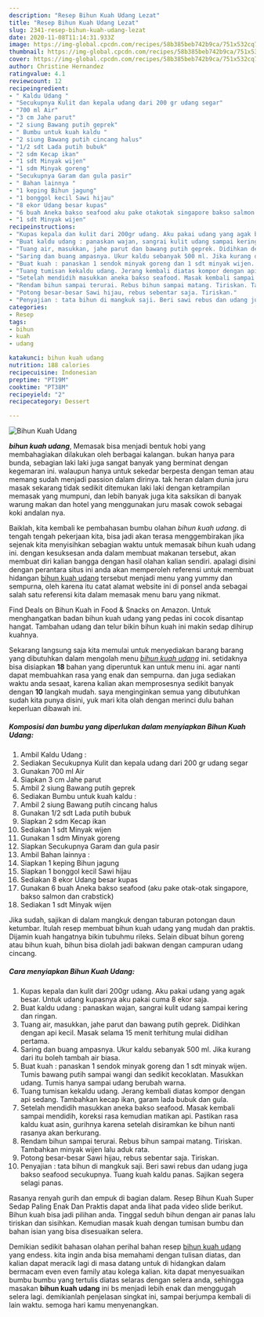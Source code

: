 ```yaml
---
description: "Resep Bihun Kuah Udang Lezat"
title: "Resep Bihun Kuah Udang Lezat"
slug: 2341-resep-bihun-kuah-udang-lezat
date: 2020-11-08T11:14:31.933Z
image: https://img-global.cpcdn.com/recipes/58b385beb742b9ca/751x532cq70/bihun-kuah-udang-foto-resep-utama.jpg
thumbnail: https://img-global.cpcdn.com/recipes/58b385beb742b9ca/751x532cq70/bihun-kuah-udang-foto-resep-utama.jpg
cover: https://img-global.cpcdn.com/recipes/58b385beb742b9ca/751x532cq70/bihun-kuah-udang-foto-resep-utama.jpg
author: Christine Hernandez
ratingvalue: 4.1
reviewcount: 12
recipeingredient:
- " Kaldu Udang "
- "Secukupnya Kulit dan kepala udang dari 200 gr udang segar"
- "700 ml Air"
- "3 cm Jahe parut"
- "2 siung Bawang putih geprek"
- " Bumbu untuk kuah kaldu "
- "2 siung Bawang putih cincang halus"
- "1/2 sdt Lada putih bubuk"
- "2 sdm Kecap ikan"
- "1 sdt Minyak wijen"
- "1 sdm Minyak goreng"
- "Secukupnya Garam dan gula pasir"
- " Bahan lainnya "
- "1 keping Bihun jagung"
- "1 bonggol kecil Sawi hijau"
- "8 ekor Udang besar kupas"
- "6 buah Aneka bakso seafood aku pake otakotak singapore bakso salmon dan crabstick"
- "1 sdt Minyak wijen"
recipeinstructions:
- "Kupas kepala dan kulit dari 200gr udang. Aku pakai udang yang agak besar. Untuk udang kupasnya aku pakai cuma 8 ekor saja."
- "Buat kaldu udang : panaskan wajan, sangrai kulit udang sampai kering dan ringan."
- "Tuang air, masukkan, jahe parut dan bawang putih geprek. Didihkan dengan api kecil. Masak selama 15 menit terhitung mulai didihan pertama."
- "Saring dan buang ampasnya. Ukur kaldu sebanyak 500 ml. Jika kurang dari itu boleh tambah air biasa."
- "Buat kuah : panaskan 1 sendok minyak goreng dan 1 sdt minyak wijen. Tumis bawang putih sampai wangi dan sedikit kecoklatan. Masukkan udang. Tumis hanya sampai udang berubah warna."
- "Tuang tumisan kekaldu udang. Jerang kembali diatas kompor dengan api sedang. Tambahkan kecap ikan, garam lada bubuk dan gula."
- "Setelah mendidih masukkan aneka bakso seafood. Masak kembali sampai mendidih, koreksi rasa kemudian matikan api. Pastikan rasa kaldu kuat asin, gurihnya karena setelah disiramkan ke bihun nanti rasanya akan berkurang."
- "Rendam bihun sampai terurai. Rebus bihun sampai matang. Tiriskan. Tambahkan minyak wijen lalu aduk rata."
- "Potong besar-besar Sawi hijau, rebus sebentar saja. Tiriskan."
- "Penyajian : tata bihun di mangkuk saji. Beri sawi rebus dan udang juga bakso seafood secukupnya. Tuang kuah kaldu panas. Sajikan segera selagi panas."
categories:
- Resep
tags:
- bihun
- kuah
- udang

katakunci: bihun kuah udang 
nutrition: 188 calories
recipecuisine: Indonesian
preptime: "PT19M"
cooktime: "PT38M"
recipeyield: "2"
recipecategory: Dessert

---
```



![Bihun Kuah Udang](https://img-global.cpcdn.com/recipes/58b385beb742b9ca/751x532cq70/bihun-kuah-udang-foto-resep-utama.jpg)

<b><i>bihun kuah udang</i></b>, Memasak bisa menjadi bentuk hobi yang membahagiakan dilakukan oleh berbagai kalangan. bukan hanya para bunda, sebagian laki laki juga sangat banyak yang berminat dengan kegemaran ini. walaupun hanya untuk sekedar berpesta dengan teman atau memang sudah menjadi passion dalam dirinya. tak heran dalam dunia juru masak sekarang tidak sedikit ditemukan laki laki dengan ketrampilan memasak yang mumpuni, dan lebih banyak juga kita saksikan di banyak warung makan dan hotel yang menggunakan juru masak cowok sebagai koki andalan nya.

Baiklah, kita kembali ke pembahasan bumbu olahan <i>bihun kuah udang</i>. di tengah tengah pekerjaan kita, bisa jadi akan terasa menggembirakan jika sejenak kita menyisihkan sebagian waktu untuk memasak bihun kuah udang ini. dengan kesuksesan anda dalam membuat makanan tersebut, akan membuat diri kalian bangga dengan hasil olahan kalian sendiri. apalagi disini dengan perantara situs ini anda akan memperoleh referensi untuk membuat hidangan <u>bihun kuah udang</u> tersebut menjadi menu yang yummy dan sempurna, oleh karena itu catat alamat website ini di ponsel anda sebagai salah satu referensi kita dalam memasak menu baru yang nikmat.

Find Deals on Bihun Kuah in Food &amp; Snacks on Amazon. Untuk menghangatkan badan bihun kuah udang yang pedas ini cocok disantap hangat. Tambahan udang dan telur bikin bihun kuah ini makin sedap dihirup kuahnya.


Sekarang langsung saja kita memulai untuk menyediakan barang barang yang dibutuhkan dalam mengolah menu <u><i>bihun kuah udang</i></u> ini. setidaknya bisa disiapkan <b>18</b> bahan yang diperuntuk kan untuk menu ini. agar nanti dapat membuahkan rasa yang enak dan sempurna. dan juga sediakan waktu anda sesaat, karena kalian akan memprosesnya sedikit banyak dengan <b>10</b> langkah mudah. saya menginginkan semua yang dibutuhkan sudah kita punya disini, yuk mari kita olah dengan merinci dulu bahan keperluan dibawah ini.

<!--inarticleads1-->

##### Komposisi dan bumbu yang diperlukan dalam menyiapkan Bihun Kuah Udang:

1. Ambil  Kaldu Udang :
1. Sediakan Secukupnya Kulit dan kepala udang dari 200 gr udang segar
1. Gunakan 700 ml Air
1. Siapkan 3 cm Jahe parut
1. Ambil 2 siung Bawang putih geprek
1. Sediakan  Bumbu untuk kuah kaldu :
1. Ambil 2 siung Bawang putih cincang halus
1. Gunakan 1/2 sdt Lada putih bubuk
1. Siapkan 2 sdm Kecap ikan
1. Sediakan 1 sdt Minyak wijen
1. Gunakan 1 sdm Minyak goreng
1. Siapkan Secukupnya Garam dan gula pasir
1. Ambil  Bahan lainnya :
1. Siapkan 1 keping Bihun jagung
1. Siapkan 1 bonggol kecil Sawi hijau
1. Sediakan 8 ekor Udang besar kupas
1. Gunakan 6 buah Aneka bakso seafood (aku pake otak-otak singapore, bakso salmon dan crabstick)
1. Sediakan 1 sdt Minyak wijen


Jika sudah, sajikan di dalam mangkuk dengan taburan potongan daun ketumbar. Itulah resep membuat bihun kuah udang yang mudah dan praktis. Dijamin kuah hangatnya bikin tubuhmu rileks. Selain dibuat bihun goreng atau bihun kuah, bihun bisa diolah jadi bakwan dengan campuran udang cincang. 

<!--inarticleads2-->

##### Cara menyiapkan Bihun Kuah Udang:

1. Kupas kepala dan kulit dari 200gr udang. Aku pakai udang yang agak besar. Untuk udang kupasnya aku pakai cuma 8 ekor saja.
1. Buat kaldu udang : panaskan wajan, sangrai kulit udang sampai kering dan ringan.
1. Tuang air, masukkan, jahe parut dan bawang putih geprek. Didihkan dengan api kecil. Masak selama 15 menit terhitung mulai didihan pertama.
1. Saring dan buang ampasnya. Ukur kaldu sebanyak 500 ml. Jika kurang dari itu boleh tambah air biasa.
1. Buat kuah : panaskan 1 sendok minyak goreng dan 1 sdt minyak wijen. Tumis bawang putih sampai wangi dan sedikit kecoklatan. Masukkan udang. Tumis hanya sampai udang berubah warna.
1. Tuang tumisan kekaldu udang. Jerang kembali diatas kompor dengan api sedang. Tambahkan kecap ikan, garam lada bubuk dan gula.
1. Setelah mendidih masukkan aneka bakso seafood. Masak kembali sampai mendidih, koreksi rasa kemudian matikan api. Pastikan rasa kaldu kuat asin, gurihnya karena setelah disiramkan ke bihun nanti rasanya akan berkurang.
1. Rendam bihun sampai terurai. Rebus bihun sampai matang. Tiriskan. Tambahkan minyak wijen lalu aduk rata.
1. Potong besar-besar Sawi hijau, rebus sebentar saja. Tiriskan.
1. Penyajian : tata bihun di mangkuk saji. Beri sawi rebus dan udang juga bakso seafood secukupnya. Tuang kuah kaldu panas. Sajikan segera selagi panas.


Rasanya renyah gurih dan empuk di bagian dalam. Resep Bihun Kuah Super Sedap Paling Enak Dan Praktis dapat anda lihat pada video slide berikut. Bihun kuah bisa jadi pilihan anda. Tinggal seduh bihun dengan air panas lalu tiriskan dan sisihkan. Kemudian masak kuah dengan tumisan bumbu dan bahan isian yang bisa disesuaikan selera. 

Demikian sedikit bahasan olahan perihal bahan resep <u>bihun kuah udang</u> yang endess. kita ingin anda bisa memahami dengan tulisan diatas, dan kalian dapat meracik lagi di masa datang untuk di hidangkan dalam bermacam even even family atau kolega kalian. kita dapat menyesuaikan bumbu bumbu yang tertulis diatas selaras dengan selera anda, sehingga masakan <b>bihun kuah udang</b> ini bs menjadi lebih enak dan menggugah selera lagi. demikianlah penjelasan singkat ini, sampai berjumpa kembali di lain waktu. semoga hari kamu menyenangkan.
